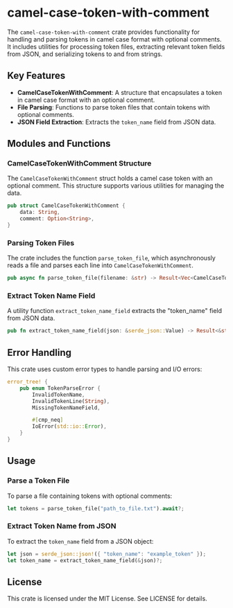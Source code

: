 # camel-case-token-with-comment

The `camel-case-token-with-comment` crate provides functionality for handling and parsing tokens in camel case format with optional comments. It includes utilities for processing token files, extracting relevant token fields from JSON, and serializing tokens to and from strings.

## Key Features
- **CamelCaseTokenWithComment**: A structure that encapsulates a token in camel case format with an optional comment.
- **File Parsing**: Functions to parse token files that contain tokens with optional comments.
- **JSON Field Extraction**: Extracts the `token_name` field from JSON data.

## Modules and Functions

### CamelCaseTokenWithComment Structure
The `CamelCaseTokenWithComment` struct holds a camel case token with an optional comment. This structure supports various utilities for managing the data.

```rust
pub struct CamelCaseTokenWithComment {
    data: String,
    comment: Option<String>,
}
```

### Parsing Token Files
The crate includes the function `parse_token_file`, which asynchronously reads a file and parses each line into `CamelCaseTokenWithComment`.

```rust
pub async fn parse_token_file(filename: &str) -> Result<Vec<CamelCaseTokenWithComment>, TokenParseError>;
```

### Extract Token Name Field
A utility function `extract_token_name_field` extracts the "token_name" field from JSON data.

```rust
pub fn extract_token_name_field(json: &serde_json::Value) -> Result<&str, TokenParseError>;
```

## Error Handling
This crate uses custom error types to handle parsing and I/O errors:

```rust
error_tree! {
    pub enum TokenParseError {
        InvalidTokenName,
        InvalidTokenLine(String),
        MissingTokenNameField,

        #[cmp_neq]
        IoError(std::io::Error),
    }
}
```

## Usage

### Parse a Token File
To parse a file containing tokens with optional comments:

```rust
let tokens = parse_token_file("path_to_file.txt").await?;
```

### Extract Token Name from JSON
To extract the `token_name` field from a JSON object:

```rust
let json = serde_json::json!({ "token_name": "example_token" });
let token_name = extract_token_name_field(&json)?;
```

## License
This crate is licensed under the MIT License. See LICENSE for details.
